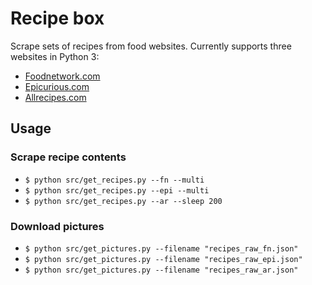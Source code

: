 # Recipe box

Scrape sets of recipes from food websites. Currently supports three websites in Python 3:

* [Foodnetwork.com](http://www.foodnetwork.com/)
* [Epicurious.com](http://www.epicurious.com/)
* [Allrecipes.com](http://allrecipes.com/)

## Usage

### Scrape recipe contents
* `$ python src/get_recipes.py --fn --multi`
* `$ python src/get_recipes.py --epi --multi`
* `$ python src/get_recipes.py --ar --sleep 200`

### Download pictures
* `$ python src/get_pictures.py --filename "recipes_raw_fn.json"`
* `$ python src/get_pictures.py --filename "recipes_raw_epi.json"`
* `$ python src/get_pictures.py --filename "recipes_raw_ar.json"`
